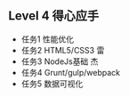 ## Level 4  得心应手
+ 任务1 性能优化	
+ 任务2 HTML5/CSS3		雷
+ 任务3 NodeJs基础		杰
+ 任务4 Grunt/gulp/webpack
+ 任务5 数据可视化